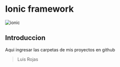 # Ionic framework

![ionic](https://www.irontec.com/image/trainingsFull/38-curso-desarrollo-apps-ionic.png)

## Introduccion
Aqui ingresar las carpetas de mis proyectos en github

> Luis Rojas
